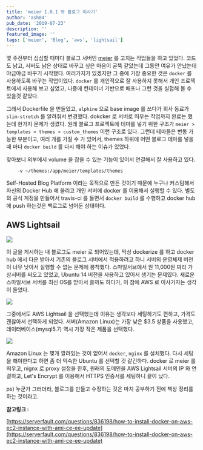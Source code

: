 ```yaml
---
title: 'meier 1.0.1 와 블로그 이사기'
author: 'ash84'
pub_date: '2019-07-23'
description: ''
featured_image: ''
tags: ['meier', 'Blog', 'aws', 'lightsail']
---
```


몇 주전부터 심심할 때마다 블로그 서버인 [meier](https://github.com/meier-project/meier) 를 고치는 작업들을 하고 있었다. 코드도 낡고, 서버도 낡은 상태로 바꾸고 싶은 마음이 굴뚝 같았는데 그동안 여유가 안났는데 야금야금 바꾸기 시작했다. 여러가지가 있겠지만 그 중에 가장 중요한 것은 `docker` 를 사용하도록 바꾸는 작업이었다. `docker` 를 개인적으로 잘 사용하지 못해서 개인 프로젝트에서 사용해 보고 싶었고, 나중에 컨테이너 기반으로 배포나 그런 것을 실험해 볼 수 있을것 같았다. 

그래서 Dockerfile 을 만들었고, `alphine` 으로 base image 를 쓰다가 회사 동료가 `slim-stretch` 를 알려줘서 변경했다. dokcker 로 서버로 띄우는 작업까지 완료는 했는데 한가지 문제가 생겼다. 원래 블로그 프로젝트에 테마를 넣기 위한  구조가 `meier > templates > themes > custom_themes` 이런 구조로 있다. 그런데 테마들은 변동 가능한 부분이고, 여러 개를 가질 수 가 있어서, themes 하위에 어떤 블로그 테마를 넣을 때 마다 `docker build` 를 다시 해야 하는 이슈가 있었다. 

찾아보니 외부에서 volume 을 잡을 수 있는 기능이 있어서 연결해서 잘 사용하고 있다. 

```docker
    -v ~/themes:/app/meier/templates/themes
```

Self-Hosted Blog Platform 이라는 목적으로 만든 것이기 때문에 누구나 커스텀해서 자신의 Docker Hub 에 올리고 개인 서버에 docker 를 이용해서 실행할 수 있다. 별도의 공식 계정을 만들어서 travis-ci 를 돌면서  `docker build` 를 수행하고 docker hub 에 push 하는것은 백로그로 넘어둔 상태이다. 

## AWS Lightsail

![](https://live.staticflickr.com/65535/48352879487_cb2cb900d1_b.jpg)

이 글을 게시하는 내 블로그도 meier 로 되어있는데, 막상 dockerize 를 하고 docker hub 에서 다운 받아서 기존의 블로그 서버에서 적용하려고 하니 서버의 운영체제 버전이 너무 낮아서 실행할 수 없는 문제에 봉착했다. 스마일서브에서 원 11,000원 짜리 가상서버를 써오고 있었고, Ubuntu 14 버전을 사용하고 있어서 생기는 문제였다. 새로운 스마일서브 서버를 최신 OS를 받아서 쓸까도 하다가, 이 참에 AWS 로 이사가자는 생각이 들었다. 

![](https://live.staticflickr.com/65535/48279009251_55748b3aeb_b.jpg)

그중에서도 AWS Lightsail 을 선택했는데 이유는 생각보다 세팅하기도 편하고, 가격도 괜찮아서 선택하게 되었다. 서버(Amazon Linux)는 가장 낮은 $3.5 상품을 사용했고, 데이터베이스(mysql5.7) 역시 가장 작은 제품을 선택했다. 

![](https://live.staticflickr.com/65535/48279009356_7c74828868_b.jpg)

Amazon Linux 는 몇개 깔려있는 것이 없어서 `docker`, `nginx` 를 설치했다. 다시 세팅을 해야한다고 하면 좀 더 익숙한 Ubuntu 를 선택할 것 같긴하다. docker 로 meier 를 띄우고, nignx 로 proxy 설정을 한후, 원래의 도메인을 AWS Lightsail 서버의 IP 와 연결하고, Let's Encrypt 를 이용해서 HTTPS 인증서를 세팅하니 끝이 났다.

ps) 누군가 그러더라, 블로그를 만들고 수정하는 것은 마치 공부하기 전에 책상 정리를 하는 것이라고.  

**참고링크 :** 

[https://serverfault.com/questions/836198/how-to-install-docker-on-aws-ec2-instance-with-ami-ce-ee-update](https://serverfault.com/questions/836198/how-to-install-docker-on-aws-ec2-instance-with-ami-ce-ee-update)
